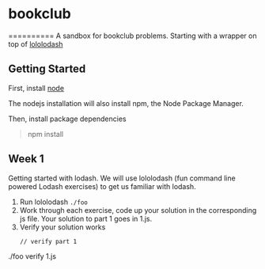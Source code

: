 # bookclub
==========
A sandbox for bookclub problems. Starting with a wrapper on top of [lololodash](https://github.com/mdunisch/lololodash/)

## Getting Started ##

First, install [node](http://nodejs.org)

The nodejs installation will also install npm, the Node Package Manager.

Then, install package dependencies

> npm install

## Week 1 ## 
Getting started with lodash. 
We will use lololodash (fun command line powered Lodash exercises) to get us familiar with lodash.

1. Run lololodash
   ```./foo```
2. Work through each exercise, code up your solution in the corresponding js file. Your solution to part 1 goes in 1.js.
3. Verify your solution works
   ```
   // verify part 1
  ./foo verify 1.js
  ```
